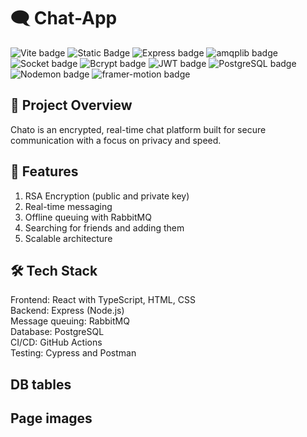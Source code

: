 # 🗨️ Chat-App
![Vite badge](https://img.shields.io/badge/Vite-5.4.10-orange)
![Static Badge](https://img.shields.io/badge/React-18.2.0-blue)
![Express badge](https://img.shields.io/badge/Express-4.19.2-green)
![amqplib badge](https://img.shields.io/badge/amqplib-0.10.4-purple)
![Socket badge](https://img.shields.io/badge/Socket-4.7.5-yellow)
![Bcrypt badge](https://img.shields.io/badge/Bcrypt-5.1.1-blue)
![JWT badge](https://img.shields.io/badge/JWT-9.0.2-purple)
![PostgreSQL badge](https://img.shields.io/badge/PostgreSQL-15.8.0-purple)
![Nodemon badge](https://img.shields.io/badge/Nodemon-3.1.4-yellow)
![framer-motion badge](https://img.shields.io/badge/framerMotion-11.5.4-brown)

## 🚀 Project Overview

Chato is an encrypted, real-time chat platform built for secure communication with a focus on privacy and speed.

## 📌 Features

1. RSA Encryption (public and private key)
2. Real-time messaging
3. Offline queuing with RabbitMQ
4. Searching for friends and adding them
5. Scalable architecture
    
## 🛠️ Tech Stack
Frontend:          React with TypeScript, HTML, CSS <br>
Backend:           Express (Node.js) <br>
Message queuing:   RabbitMQ <br>
Database:          PostgreSQL <br>
CI/CD:             GitHub Actions <br>
Testing:           Cypress and Postman <br>

## DB tables

## Page images
